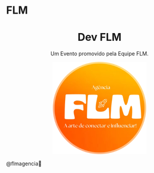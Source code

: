 # FLM

<h1 align="center"> Dev FLM </h1>

<p align="center">
Um Evento promovido pela Equipe FLM.
</p>

 <p align="center">
    <img alt="projeto FLM" src=".github/avatar.png" width="50%">


@flmagencia🧡
